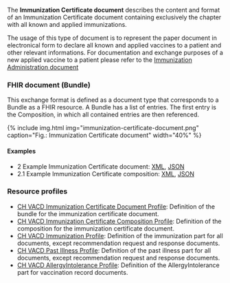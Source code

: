 The **Immunization Certificate document** describes the content and format of an Immunization Certificate document 
containing exclusively the chapter with all known and applied immunizations.

The usage of this type of document is to represent the paper document in electronical form to declare all known and applied vaccines to a patient and other relevant informations.
For documentation and exchange purposes of a new applied vaccine to a patient please refer to the [Immunization Administration document](immunization-administration-document.html)

### FHIR document (Bundle)
This exchange format is defined as a document type that corresponds to a Bundle as a FHIR resource. 
A Bundle has a list of entries. The first entry is the Composition, in which all contained entries are then referenced.
  
{% include img.html img="immunization-certificate-document.png" caption="Fig.: Immunization Certificate document" width="40%" %}
 
#### Examples
* 2 Example Immunization Certificate document: [XML](Bundle-2-ImmunizationCertificate.xml.html), [JSON](Bundle-2-ImmunizationCertificate.json.html)
* 2.1 Example Immunization Certificate composition: [XML](Composition-2-1-ImmunizationCertificateComposition.xml.html), [JSON](Composition-2-1-ImmunizationCertificateComposition.json.html)
 
### Resource profiles
* [CH VACD Immunization Certificate Document Profile](StructureDefinition-ch-vacd-document-immunization-certificate.html): Definition of the bundle for the immunization certificate document.
* [CH VACD Immunization Certificate Composition Profile](StructureDefinition-ch-vacd-composition-immunization-certificate.html): Definition of the composition for the immunization certificate document.
* [CH VACD Immunization Profile](StructureDefinition-ch-vacd-immunization.html): Definition of the immunization part for all documents, except recommendation request and response documents.
* [CH VACD Past Illness Profile](StructureDefinition-ch-vacd-pastillnesses.html): Definition of the past illness part for all documents, except recommendation request and response documents.
* [CH VACD AllergyIntolerance Profile](StructureDefinition-ch-vacd-allergyintolerances.html): Definition of the AllergyIntolerance part for vaccination record documents.</li>
		
